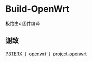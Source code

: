# Build-OpenWrt
极路由x 固件编译

## 谢致
[P3TERX](https://github.com/P3TERX/Actions-OpenWrt) 丨 [openwrt](https://github.com/openwrt/openwrt) 丨 [project-openwrt](https://github.com/project-openwrt/openwrt)
